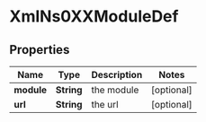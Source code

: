 
# XmlNs0XXModuleDef

## Properties
Name | Type | Description | Notes
------------ | ------------- | ------------- | -------------
**module** | **String** | the module |  [optional]
**url** | **String** | the url |  [optional]



